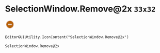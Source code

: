 # SelectionWindow.Remove@2x `33x32`
<img src="/img/SelectionWindow.Remove.png" width=33 height=32>

``` CSharp
EditorGUIUtility.IconContent("SelectionWindow.Remove@2x")
```
```
SelectionWindow.Remove@2x
```
